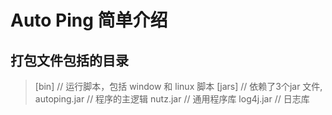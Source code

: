 # Auto Ping 简单介绍 


## 打包文件包括的目录

> [bin]     // 运行脚本，包括 window 和 linux 脚本
> [jars]    // 依赖了3个jar 文件, 
>    autoping.jar    // 程序的主逻辑
>    nutz.jar        // 通用程序库
>    log4j.jar       // 日志库
